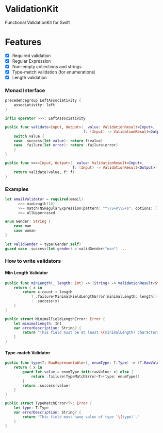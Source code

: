 # ValidationKit
Functional ValidationKit for Swift

# Features
- [x] Required validation
- [x] Regular Expression
- [x] Non-empty collections and strings
- [x] Type-match validation (for enumerations)
- [x] Length validation

### Monad Interface
```swift
precedencegroup LeftAssociativity {
    associativity: left
}

infix operator >>>: LeftAssociativity

public func validate<Input, Output>(_ value: ValidationResult<Input>,
                                    f: (Input) -> ValidationResult<Output>) -> ValidationResult<Output> {
    switch value {
    case .success(let value): return f(value)
    case .failure(let error): return .failure(error)
    }
}

public func >>><Input, Output>(_ value: ValidationResult<Input>,
                               f: (Input) -> ValidationResult<Output>) -> ValidationResult<Output> {
    return validate(value, f: f)
}

```
### Examples
```swift
let emailValidator = required(email)
      >>= minLength(10)
      >>= match(NSRegularExpression(pattern: "^\\S+@\\S+$", options: []))
      >>= allUppercased
```

```swift
enum Gender: String {
    case man
    case woman
}
        
let validGender = type(Gender.self)
guard case .success(let gender) = validGender("man") ...
```

### How to write validators

#### Min Length Validator
```swift
public func minLength(_ length: Int) -> (String) -> ValidationResult<String> {
    return { x in
        return x.count < length
            ? .failure(MinimalFieldLengthError(minimalLength: length))
            : .success(x)
    }
}

public struct MinimalFieldLengthError: Error {
    let minimalLength: Int
    var errorDescription: String? {
        return "This field must be at least \(minimalLength) characters long."
    }
}
```

#### Type-match Validator
```swift
public func type<T: RawRepresentable>(_ enumType: T.Type) -> (T.RawValue) -> ValidationResult<T> {
    return { x in
        guard let value = enumType.init(rawValue: x) else {
            return .failure(TypeMatchError<T>(type: enumType))
        }
        return .success(value)
    }
}

public struct TypeMatchError<T>: Error {
    let type: T.Type
    var errorDescription: String? {
        return "This field must have value of type `\(type)`."
    }
}
```
